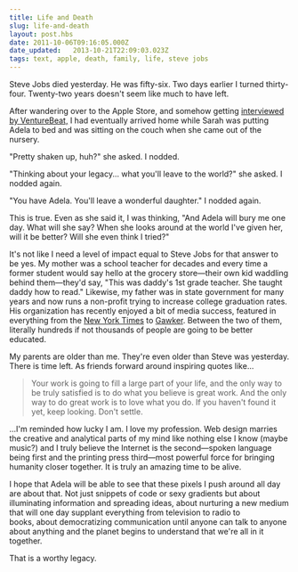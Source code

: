 ```yaml
---
title: Life and Death
slug: life-and-death
layout: post.hbs
date: 2011-10-06T09:16:05.000Z
date_updated:   2013-10-21T22:09:03.023Z
tags: text, apple, death, family, life, steve jobs
---
```


Steve Jobs died yesterday. He was fifty-six. Two days earlier I turned thirty-four. Twenty-two years doesn't seem like much to have left.

<!--more-->After wandering over to the Apple Store, and somehow getting <a href="http://venturebeat.com/2011/10/05/apple-fans-remember-steve-jobs/">interviewed by VentureBeat,</a> I had eventually arrived home while Sarah was putting Adela to bed and was sitting on the couch when she came out of the nursery.

"Pretty shaken up, huh?" she asked. I nodded.

"Thinking about your legacy... what you'll leave to the world?" she asked. I nodded again.

"You have Adela. You'll leave a wonderful daughter." I nodded again.

This is true. Even as she said it, I was thinking, "And Adela will bury me one day. What will she say? When she looks around at the world I've given her, will it be better? Will she even think I tried?"

It's not like I need a level of impact equal to Steve Jobs for that answer to be yes. My mother was a school teacher for decades and every time a former student would say hello at the grocery store—their own kid waddling behind them—they'd say, "This was daddy's 1st grade teacher. She taught daddy how to read." Likewise, my father was in state government for many years and now runs a non-profit trying to increase college graduation rates. His organization has recently enjoyed a bit of media success, featured in everything from the <a href="http://www.nytimes.com/2011/09/27/education/27remediation.html">New York Times</a> to <a href="http://gawker.com/5844224/most-college-students-are-part-time-and-none-of-them-graduate">Gawker</a>. Between the two of them, literally hundreds if not thousands of people are going to be better educated.

My parents are older than me. They're even older than Steve was yesterday. There is time left. As friends forward around inspiring quotes like...
<blockquote>Your work is going to fill a large part of your life, and the only way to be truly satisfied is to do what you believe is great work. And the only way to do great work is to love what you do. If you haven't found it yet, keep looking. Don't settle.</blockquote>
...I'm reminded how lucky I am. I love my profession. Web design marries the creative and analytical parts of my mind like nothing else I know (maybe music?) and I truly believe the Internet is the second—spoken language being first and the printing press third—most powerful force for bringing humanity closer together. It is truly an amazing time to be alive.

I hope that Adela will be able to see that these pixels I push around all day are about that. Not just snippets of code or sexy gradients but about illuminating information and spreading ideas, about nurturing a new medium that will one day supplant everything from television to radio to books, about democratizing communication until anyone can talk to anyone about anything and the planet begins to understand that we're all in it together.

That is a worthy legacy.
